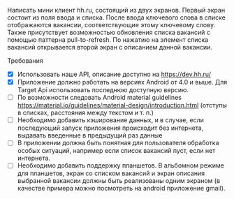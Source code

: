 Написать мини клиент hh.ru, состоящий из двух экранов.
Первый экран состоит из поля ввода и списка.
После ввода ключевого слова в списке отображаются вакансии, соответствующие этому ключевому слову. Также присутствует возможностью обновления списка вакансий с помощью паттерна pull-to-refresh. По нажатию на элемент списка вакансий открывается второй экран с описанием данной вакансии.

Требования

- [x] Использовать наше API, описание доступно на https://dev.hh.ru/
- [x]  Приложение должно работать на версиях Android от 4.0 и выше. Для Target Api использовать последнюю доступную версию.
- [ ]  По возможности следовать Android material guidelines https://material.io/guidelines/material-design/introduction.html (отступы в списках, расстояния между текстом и т. п.)
- [ ]  Необходимо добавить кэширование данных, и в случае, если последующий запуск приложения происходит без интернета, выдавать введенные в предыдущий раз  данные
- [ ]  В приложении должна быть понятная для пользователя обработка особых ситуаций, например если список вакансий пуст, если нет интернета.
- [ ]  Необходимо добавить поддержку планшетов. В альбомном режиме для планшетов, экран со списком вакансий и экран описания выбранной вакансии должны быть реализованы одним экраном (в качестве примера можно посмотреть на android приложение gmail).
